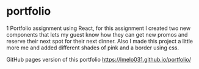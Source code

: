# portfolio

1 Portfolio assignment using React, for this assignment I created two new components that lets my guest know how they can get new promos and reserve their next spot for their next dinner. Also I made this project a little more me and added different shades of pink and a border using css.

GitHub pages version of this portfolio
https://lmelo031.github.io/portfolio/